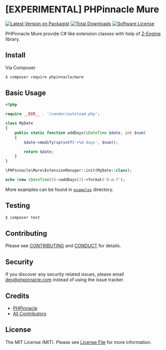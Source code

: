 # [EXPERIMENTAL] PHPinnacle Mure

[![Latest Version on Packagist][ico-version]][link-packagist]
[![Total Downloads][ico-downloads]][link-downloads]
[![Software License][ico-license]](LICENSE.md)

PHPinnacle Mure provide C# like extension classes with help of [Z-Engine](https://github.com/lisachenko/z-engine) library.

## Install

Via Composer

```bash
$ composer require phpinnacle/mure
```

## Basic Usage

```php
<?php

require __DIR__ . '/vendor/autoload.php';

class MyDate
{
    public static function addDays(\DateTime $date, int $num)
    {
        $date->modify(sprintf('+%d days', $num));

        return $date;
    }
}

\PHPinnacle\Mure\ExtensionManager::init(MyDate::class);

echo (new \DateTime())->addDays(2)->format('d.m.Y');

```

More examples can be found in [`examples`](examples) directory.

## Testing

```bash
$ composer test
```

## Contributing

Please see [CONTRIBUTING](CONTRIBUTING.md) and [CONDUCT](CONDUCT.md) for details.

## Security

If you discover any security related issues, please email dev@phpinnacle.com instead of using the issue tracker.

## Credits

- [PHPinnacle][link-author]
- [All Contributors][link-contributors]

## License

The MIT License (MIT). Please see [License File](LICENSE.md) for more information.

[ico-license]: https://img.shields.io/badge/license-MIT-brightgreen.svg?style=flat-square
[ico-version]: https://img.shields.io/packagist/v/phpinnacle/mure.svg?style=flat-square
[ico-downloads]: https://img.shields.io/packagist/dt/phpinnacle/mure.svg?style=flat-square

[link-packagist]: https://packagist.org/packages/phpinnacle/mure
[link-downloads]: https://packagist.org/packages/phpinnacle/mure
[link-author]: https://github.com/phpinnacle
[link-contributors]: https://github.com/phpinnacle/mure/graphs/contributors

